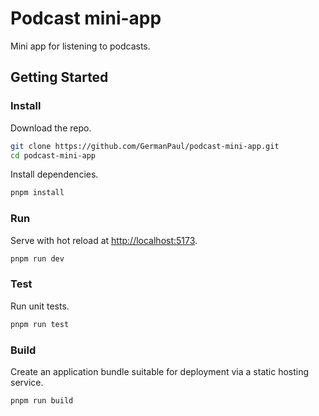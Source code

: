 # Podcast mini-app
Mini app for listening to podcasts.

## Getting Started

### Install

Download the repo.

```bash
git clone https://github.com/GermanPaul/podcast-mini-app.git
cd podcast-mini-app
```

Install dependencies.

```bash
pnpm install
```
### Run
Serve with hot reload at <http://localhost:5173>.

```bash
pnpm run dev
```

### Test

Run unit tests.
```bash
pnpm run test
```

### Build

Create an application bundle suitable for deployment via a static hosting service.
```bash
pnpm run build
```
